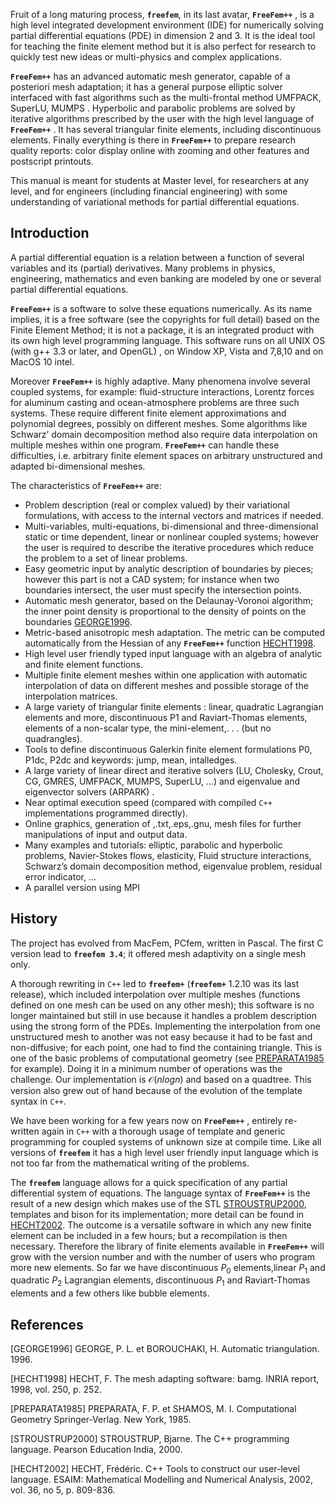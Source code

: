 Fruit of a long maturing process, __`freefem`__, in its last avatar, __`FreeFem++`__ , is a high level integrated development environment (IDE) for numerically solving partial differential equations (PDE) in dimension 2 and 3. It is the ideal tool for teaching the finite element method
but it is also perfect for research to quickly test new ideas or multi-physics and complex applications.

__`FreeFem++`__ has an advanced automatic mesh generator, capable of a posteriori mesh adaptation; it has a general purpose elliptic solver interfaced with fast algorithms such as the multi-frontal method UMFPACK, SuperLU, MUMPS . Hyperbolic and parabolic problems are solved by iterative algorithms prescribed by the user with the high level language of __`FreeFem++`__ . It has several triangular finite elements, including discontinuous elements. Finally everything is there in __`FreeFem++`__ to prepare research quality reports: color display online with zooming and other features and postscript printouts.

This manual is meant for students at Master level, for researchers at any level, and for engineers (including financial engineering) with some understanding of variational methods for partial differential equations.

## Introduction

A partial differential equation is a relation between a function of several variables and its (partial) derivatives. Many problems in physics, engineering, mathematics and even banking are modeled by one or several partial differential equations.

__`FreeFem++`__ is a software to solve these equations numerically. As its name implies, it is a free software (see the copyrights for full detail) based on the Finite Element Method; it is not a package, it is an integrated product with its own high level programming language. This software runs on all UNIX OS (with g++ 3.3 or later, and OpenGL) , on Window XP,
Vista and 7,8,10 and on MacOS 10 intel.

Moreover __`FreeFem++`__ is highly adaptive. Many phenomena involve several coupled systems, for example: fluid-structure interactions, Lorentz forces for aluminum casting and ocean-atmosphere problems are three such systems. These require different finite element approximations and polynomial degrees, possibly on different meshes. Some algorithms like Schwarz’ domain decomposition method also require data interpolation on multiple meshes within one program. __`FreeFem++`__ can handle these difficulties, i.e. arbitrary finite element spaces on arbitrary unstructured and adapted bi-dimensional meshes.

The characteristics of __`FreeFem++`__ are:

 * Problem description (real or complex valued) by their variational formulations, with access to the internal vectors and matrices if needed.
 * Multi-variables, multi-equations, bi-dimensional and three-dimensional static or time dependent, linear or nonlinear coupled systems; however the user is required to describe the iterative procedures which reduce the problem to a set of linear problems.
 * Easy geometric input by analytic description of boundaries by pieces; however this part is not a CAD system; for instance when two boundaries intersect, the user must specify the intersection points.
 * Automatic mesh generator, based on the Delaunay-Voronoi algorithm; the inner point density is proportional to the density of points on the boundaries [GEORGE1996](#GEORGE1996).
 * Metric-based anisotropic mesh adaptation. The metric can be computed automatically from the Hessian of any __`FreeFem++`__ function [HECHT1998](#HECHT1998).
 * High level user friendly typed input language with an algebra of analytic and finite element functions.
 * Multiple finite element meshes within one application with automatic interpolation of data on different meshes and possible storage of the interpolation matrices.
 * A large variety of triangular finite elements : linear, quadratic Lagrangian elements and more, discontinuous P1 and Raviart-Thomas elements, elements of a non-scalar type, the mini-element,. . . (but no quadrangles).
 * Tools to define discontinuous Galerkin finite element formulations P0, P1dc, P2dc and keywords: jump, mean, intalledges.
 * A large variety of linear direct and iterative solvers (LU, Cholesky, Crout, CG, GMRES, UMFPACK, MUMPS, SuperLU, ...) and eigenvalue and eigenvector solvers (ARPARK) .
 * Near optimal execution speed (compared with compiled `C++` implementations programmed directly).
 * Online graphics, generation of ,.txt,.eps,.gnu, mesh files for further manipulations of input and output data.
 * Many examples and tutorials: elliptic, parabolic and hyperbolic problems, Navier-Stokes flows, elasticity, Fluid structure interactions, Schwarz’s domain decomposition method, eigenvalue problem, residual error indicator, ...
 * A parallel version using MPI

## History

The project has evolved from MacFem, PCfem, written in Pascal. The first C version lead to __`freefem 3.4`__; it offered mesh adaptivity on a single mesh only.

A thorough rewriting in `C++` led to __`freefem+`__ (__`freefem+`__ 1.2.10 was its last release), which included interpolation over multiple meshes (functions defined on one mesh can be used on any other mesh); this software is no longer maintained but still in use because it handles a problem description using the strong form of the PDEs. Implementing the interpolation from one unstructured mesh to another was not easy because it had to be fast and non-diffusive; for each point, one had to find the containing triangle. This is one of the basic problems of computational geometry (see [PREPARATA1985](#PREPARATA1985) for example). Doing it in a minimum number of operations was the challenge. Our implementation is $\mathcal{O}(n log n)$ and based on a quadtree. This version also grew out of hand because of the evolution of the template syntax in `C++`.

We have been working for a few years now on __`FreeFem++`__ , entirely re-written again in `C++` with a thorough usage of template and generic programming for coupled systems of unknown size at compile time. Like all versions of __`freefem`__ it has a high level user friendly input language which is not too far from the mathematical writing of the problems.

The __`freefem`__ language allows for a quick specification of any partial differential system of equations. The language syntax of __`FreeFem++`__ is the result of a new design which makes use of the STL [STROUSTRUP2000](#STROUSTRUP2000), templates and bison for its implementation; more detail can be found in [HECHT2002](#HECHT2002). The outcome is a versatile software in which any new finite element can be included in a few hours; but a recompilation is then necessary. Therefore the library of finite elements available in __`FreeFem++`__ will grow with the version number and with the number of users who program more new elements. So far we have discontinuous $P_0$ elements,linear $P_1$ and quadratic $P_2$ Lagrangian elements, discontinuous $P_1$ and Raviart-Thomas elements and a few others like bubble elements.

## References

<a name="GEORGE1996">[GEORGE1996]</a> GEORGE, P. L. et BOROUCHAKI, H. Automatic triangulation. 1996.

<a name="HECHT1998">[HECHT1998]</a> HECHT, F. The mesh adapting software: bamg. INRIA report, 1998, vol. 250, p. 252.

<a name="PREPARATA1985">[PREPARATA1985]</a> PREPARATA, F. P. et SHAMOS, M. I. Computational Geometry Springer-Verlag. New York, 1985.

<a name="STROUSTRUP2000">[STROUSTRUP2000]</a> STROUSTRUP, Bjarne. The C++ programming language. Pearson Education India, 2000.

<a name="HECHT2002">[HECHT2002]</a> HECHT, Frédéric. C++ Tools to construct our user-level language. ESAIM: Mathematical Modelling and Numerical Analysis, 2002, vol. 36, no 5, p. 809-836.
